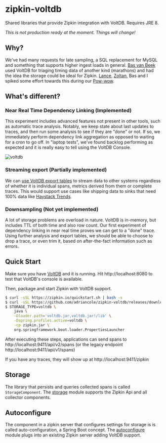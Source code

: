 # zipkin-voltdb
Shared libraries that provide Zipkin integration with VoltDB. Requires JRE 8.

*This is not production ready at the moment. Things will change!*

## Why?
We've had many requests for late sampling, a SQL replacement for MySQL and something that supports higher
ingest loads in general. [Bas van Beek](https://github.com/basvanbeek) used VoltDB for triaging timing
data of another kind (marathons) and had the idea the storage could be ideal for Zipkin. [Lance](https://github.com/llinder),
[Zoltan](https://github.com/abesto), Bas and I spiked some effort towards this during our [Pow-wow](https://cwiki.apache.org/confluence/display/ZIPKIN/2019-01-30+Zipkin+PPMC+Pow-wow). 

## What's different?

### Near Real Time Dependency Linking (Implemented)
This experiment includes advanced features not present in other tools, such as automatic trace analysis.
Notably, we keep state about last updates to traces, and then run some analysis to see if they are "done"
or not. If so, we immediately perform dependency link aggregation as opposed to waiting for a cron to go
off. In "laptop tests", we've found backlog performing as expected and it is really easy to tell using the
VoltDB Console.

![voltdb](https://user-images.githubusercontent.com/64215/52180732-60b7ce80-27ea-11e9-8fa4-568700125d1a.gif)

### Streaming export (Partially implemented)
We can [use VoltDB export tables](https://github.com/adriancole/zipkin-voltdb/pull/3) to
stream data to other systems regardless of whether it is individual spans, metrics derived from them
or complete traces. This would support use cases like shipping data to sinks that need 100% data like [Haystack Trends](https://github.com/ExpediaDotCom/haystack-trends).

### Downsampling (Not yet implemented)
A lot of storage problems are overload in nature. VoltDB is in-memory, but includes TTL of both time and also
row count. Our first experiment of dependency linking in near real time proves we can get to a "done" trace.
Using further analysis and export tables, we should be able to choose to drop a trace, or even trim it, based
on after-the-fact information such as errors.

## Quick Start
Make sure you have [VoltDB](https://www.voltdb.com/try-voltdb/open-source-edition/) and it is running.
Hit http://localhost:8080 to test that VoltDB's console is available.

Then, package and start Zipkin with VoltDB support.

```bash
$ curl -sSL https://zipkin.io/quickstart.sh | bash -s
$ curl -sSL https://github.com/adriancole/zipkin-voltdb/releases/download/latest/voltdb.jar > voltdb.jar
$ STORAGE_TYPE=voltdb \
    java \
    -Dloader.path='voltdb.jar,voltdb.jar!/lib' \
    -Dspring.profiles.active=voltdb \
    -cp zipkin.jar \
    org.springframework.boot.loader.PropertiesLauncher
```

After executing these steps, applications can send spans to
http://localhost:9411/api/v2/spans (or the legacy endpoint http://localhost:9411/api/v1/spans)

If you have any traces, they will show up at http://localhost:9411/zipkin

## Storage
The library that persists and queries collected spans is called
`StorageComponent`. The [storage](storage) module supports the Zipkin Api and all
collector components.

## Autoconfigure
The component in a zipkin server that configures settings for storage is
is called auto-configuration, a Spring Boot concept. The [autoconfigure](storage)
module plugs into an existing Zipkin server adding VoltDB support.
